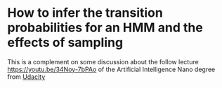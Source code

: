 # How to infer the transition probabilities for an HMM and the effects of sampling

This is a complement on some discussion about the follow lecture https://youtu.be/34Noy-7bPAo of the Artificial Intelligence Nano degree from [Udacity](https://www.udacity.com/)
